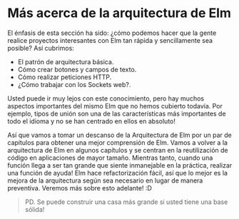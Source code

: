 
# Más acerca de la arquitectura de Elm 

El énfasis de esta sección ha sido: ¿cómo podemos hacer que la gente realice  proyectos interesantes con Elm tan rápida y sencillamente  sea posible? Así cubrimos:

 
 - El patrón de arquitectura básica.
 - Cómo crear botones y campos de texto.
 - Cómo realizar peticiones HTTP.
 - ¿Cómo trabajar con los Sockets web?.

Usted puede ir muy lejos con este conocimiento, pero hay muchos aspectos importantes del mismo Elm que no hemos cubierto todavía. Por ejemplo, tipos de unión son una de las características más importantes de todo el idioma y no se han centrado en ellos en absoluto!

Así que vamos a tomar un descanso de la Arquitectura de Elm  por un par de capítulos para obtener una mejor comprensión de Elm. Vamos a volver a la arquitectura de Elm  en algunos capítulos y se centran en la reutilización de código en aplicaciones de mayor tamaño. Mientras tanto, cuando una función llega a ser tan grande que siente inmanejable en la práctica, realizar una función de ayuda! Elm hace refactorización fácil, así que lo mejor es la mejora de la arquitectura según sea necesario en lugar de manera preventiva. Veremos más sobre esto adelante! :D

> PD. Se puede construir una casa más grande si usted tiene una base sólida!
